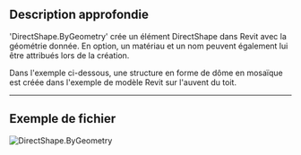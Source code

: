 ## Description approfondie
'DirectShape.ByGeometry' crée un élément DirectShape dans Revit avec la géométrie donnée. En option, un matériau et un nom peuvent également lui être attribués lors de la création.

Dans l'exemple ci-dessous, une structure en forme de dôme en mosaïque est créée dans l'exemple de modèle Revit sur l'auvent du toit.
___
## Exemple de fichier

![DirectShape.ByGeometry](./Revit.Elements.DirectShape.ByGeometry_img.jpg)
